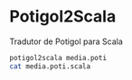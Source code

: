 # Potigol2Scala

Tradutor de Potigol para Scala


````bash
potigol2scala media.poti
cat media.poti.scala
```` 
